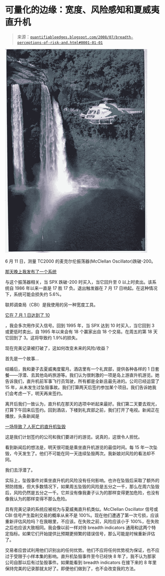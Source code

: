 <!--yml

分类：未分类

日期：2024-05-18 08:11:46

-->

# 可量化的边缘：宽度、风险感知和夏威夷直升机

> 来源：[`quantifiableedges.blogspot.com/2008/07/breadth-perceptions-of-risk-and.html#0001-01-01`](http://quantifiableedges.blogspot.com/2008/07/breadth-perceptions-of-risk-and.html#0001-01-01)

![](img/a4515afa51c19a050eb5f3bb747899d3.png)

6 月 11 日，测量 TC2000 的麦克尔伦振荡器(McClellan Oscillator)跌破-200。

[那天晚上我发布了一个系统](http://quantifiableedges.blogspot.com/2008/06/what-mcclellan-oscillator-is-suggesting.html)

与这个振荡器相关，当 SPX 跌破-200 时买入，当它回升至 0 以上时卖出。该系统自 1986 年以来一直是 17 胜 17 负。退出触发器在 7 月 17 日响起。在这种情况下，系统可能会损失约 5.6%。

联邦调查局（CBI）是我使用的另一种宽度工具。

[它在 7 月 1 日达到了 10](http://quantifiableedges.blogspot.com/2008/07/cbi-hits-10-some-hypothetical-results.html)

，我会多次用作买入信号。回到 1995 年，当 SPX 达到 10 时买入，当它回到 3 或更低时卖出，自 1995 年以来会有 18 个赢家出自 18 个交易。在周五的第 18 天它回到了 3。这将导致约 1.9%的损失。

现在完美记录被打破了，这如何改变未来的风险/收益？

首先是一个故事…

结婚后，我和妻子去夏威夷度蜜月。酒店里有一个礼宾部，提供各种各样的 1 日套餐——浮潜、去其他岛屿旅游等。我们认为很刺激的一项是岛上游直升机游览。她告诉我们，直升机前军事飞行员驾驶，所有都是全新且最先进的。公司已经运营了 15 年，从未发生过坠毁事故。我们打算两天后签约参加某个项目。我们告诉她我们会考虑一下，明天再来签约。

离开后我们一致认为，直升机在那天的选项中听起来最好。我们第二天要去观光，打算下午回来后签约。回到酒店，下楼到礼宾部之前，我们打开了电视。新闻正在播放，头条新闻是

[一场导致 7 人死亡的直升机坠毁](http://starbulletin.com/2000/07/22/news/story1.html)

这是我们计划签约的公司和我们要进行的游览。说真的，这很令人担忧。

看到新闻后的想法是，明天很可能是乘坐直升机游览的最佳时间。每 15 年一次坠毁，今天发生了。他们不可能在同一天连续坠毁两次。我新娘对风险的看法却不同。

我们去浮潜了。

实际上，坠毁事件对乘坐直升机的风险没有任何影响。也许在坠毁后采取了额外的预防措施，但大多数情况下，如果周五坠毁的风险是五分之一千，那么在周六坠毁后，风险仍然是五分之一千。它并没有像我妻子认为的那样变得更加危险，也没有像我认为的那样变得不那么危险。

具有完美记录的系统应被视为与夏威夷直升机类似。McClellan Oscillator 信号或 CBI 信号产生盈利交易的概率从来不是 100%。现在他们遭遇了第一次亏损，应该重新评估风险吗？在我眼里，不应该。在失败之前，风险应该小于 100%，在失败之后也应该大致相同。我会像以前一样对待 breadth indicators 通用和这两个特定指标。如果它们开始提供比预期更频繁的错误信号，那么可能是时候重新评估了。

交易者应尝试利用他们识别出的任何优势。他们不应将任何优势视为保证，也不应过于受限于小样本集的影响。直升机坠毁事件至今已经快 8 年了，我不认为那家公司自那以后有过坠毁事件。如果能看到 breadth indicators 在接下来的 8 年里保持完美的记录那就太好了。即便他们做到了，也不会改变我的方法。
